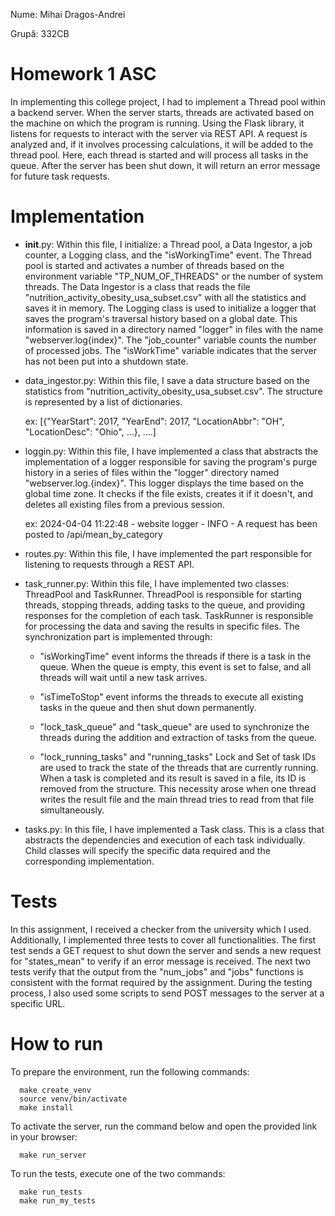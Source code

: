 Nume: Mihai Dragos-Andrei

Grupă: 332CB

# Homework 1 ASC
      
  In implementing this college project, I had to implement a Thread pool within a backend server. When the server starts, threads are activated based on the machine on which the program is running. Using the Flask library, it listens for requests to interact with the server via REST API. A request is analyzed and, if it involves processing calculations, it will be added to the thread pool. Here, each thread is started and will process all tasks in the queue. After the server has been shut down, it will return an error message for future task requests.


# Implementation

  - __init__.py: Within this file, I initialize: a Thread pool, a Data Ingestor, a job counter, a Logging class, and the "isWorkingTime" event. The Thread pool is started and activates a number of threads based on the environment variable "TP_NUM_OF_THREADS" or the number of system threads. The Data Ingestor is a class that reads the file "nutrition_activity_obesity_usa_subset.csv" with all the statistics and saves it in memory. The Logging class is used to initialize a logger that saves the program's traversal history based on a global date. This information is saved in a directory named "logger" in files with the name "webserver.log{index}". The "job_counter" variable counts the number of processed jobs. The "isWorkTime" variable indicates that the server has not been put into a shutdown state.

  - data_ingestor.py: Within this file, I save a data structure based on the statistics from "nutrition_activity_obesity_usa_subset.csv". The structure is represented by a list of dictionaries.

       ex:  [{"YearStart": 2017, "YearEnd": 2017, "LocationAbbr": "OH", "LocationDesc": "Ohio", ...}, ....]

  - loggin.py: Within this file, I have implemented a class that abstracts the implementation of a logger responsible for saving the program's purge history in a series of files within the "logger" directory named "webserver.log.{index}". This logger displays the time based on the global time zone. It checks if the file exists, creates it if it doesn't, and deletes all existing files from a previous session.
     
       ex: 2024-04-04 11:22:48 - website logger - INFO - A request has been posted to /api/mean_by_category

  - routes.py: Within this file, I have implemented the part responsible for listening to requests through a REST API.

  - task_runner.py: Within this file, I have implemented two classes: ThreadPool and TaskRunner. ThreadPool is responsible for starting threads, stopping threads, adding tasks to the queue, and providing responses for the completion of each task. TaskRunner is responsible for processing the data and saving the results in specific files. The synchronization part is implemented through:
     
      - "isWorkingTime" event informs the threads if there is a task in the queue. When the queue is empty, this event is set to false, and all threads will wait until a new task arrives.
     
      - "isTimeToStop" event informs the threads to execute all existing tasks in the queue and then shut down permanently.
     
      - "lock_task_queue" and "task_queue" are used to synchronize the threads during the addition and extraction of tasks from the queue.
     
      - "lock_running_tasks" and "running_tasks" Lock and Set of task IDs are used to track the state of the threads that are currently running. When a task is completed and its result is saved in a file, its ID is removed from the structure. This necessity arose when one thread writes the result file and the main thread tries to read from that file simultaneously.
    
  - tasks.py: In this file, I have implemented a Task class. This is a class that abstracts the dependencies and execution of each task individually. Child classes will specify the specific data required and the corresponding implementation.

# Tests

In this assignment, I received a checker from the university which I used. Additionally, I implemented three tests to cover all functionalities. The first test sends a GET request to shut down the server and sends a new request for "states_mean" to verify if an error message is received. The next two tests verify that the output from the "num_jobs" and "jobs" functions is consistent with the format required by the assignment.
During the testing process, I also used some scripts to send POST messages to the server at a specific URL.

# How to run

To prepare the environment, run the following commands:

      make create_venv
      source venv/bin/activate
      make install
      
To activate the server, run the command below and open the provided link in your browser:

      make run_server

To run the tests, execute one of the two commands:

      make run_tests
      make run_my_tests
     

